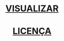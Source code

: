 <div align='center'>
  
  # [VISUALIZAR](https://hcafilmes.netlify.app/)
  
  # [LICENÇA](https://github.com/hcadeveloper/Licen-q)
  
</div>
